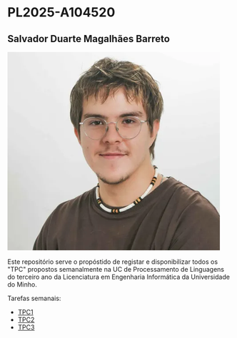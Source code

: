 # PL2025-A104520
## Salvador Duarte Magalhães Barreto
![Alt text](image.png)

Este repositório serve o propóstido de registar e disponibilizar todos os "TPC" propostos semanalmente na UC de Processamento de Linguagens do terceiro ano da Licenciatura em Engenharia Informática da Universidade do Minho.

Tarefas semanais:
- [TPC1](https://github.com/R7ptide/PL2025-A104520/tree/main/TPC1)
- [TPC2](https://github.com/R7ptide/PL2025-A104520/tree/main/TPC2)
- [TPC3](https://github.com/R7ptide/PL2025-A104520/tree/main/TPC3)
